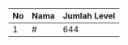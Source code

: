 | No | Nama            | Jumlah Level |
|----|-----------------|--------------|
| 1  | #    |    644        |
